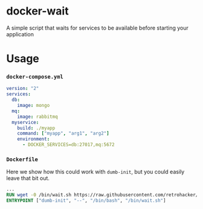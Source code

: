 # docker-wait

A simple script that waits for services to be available before starting your application

# Usage

### `docker-compose.yml`

```yml
version: "2"
services:
  db:
    image: mongo
  mq:
    image: rabbitmq
  myservice:
    build: ./myapp
    command: ["myapp", "arg1", "arg2"]
    environment:
      - DOCKER_SERVICES=db:27017,mq:5672
```

### `Dockerfile`

Here we show how this could work with `dumb-init`, but you could easily leave that bit out.

```Dockerfile
...
RUN wget -0 /bin/wait.sh https://raw.githubusercontent.com/retrohacker/docker-wait/master/wait.sh
ENTRYPOINT ["dumb-init", "--", "/bin/bash", "/bin/wait.sh"]
```
